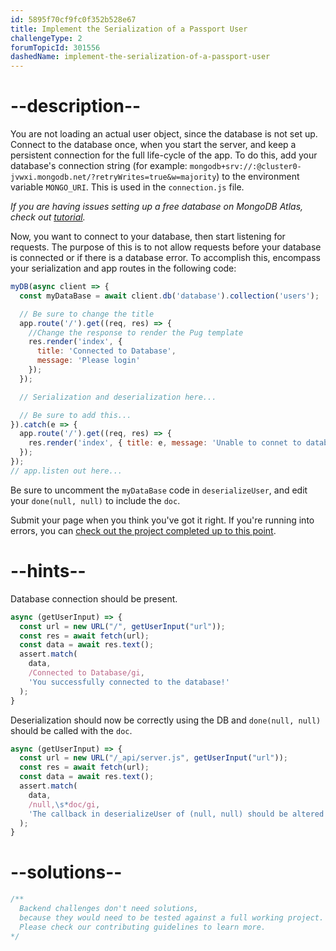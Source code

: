 ```yaml
---
id: 5895f70cf9fc0f352b528e67
title: Implement the Serialization of a Passport User
challengeType: 2
forumTopicId: 301556
dashedName: implement-the-serialization-of-a-passport-user
---
```


# --description--

You are not loading an actual user object, since the database is not set up. Connect to the database once, when you start the server, and keep a persistent connection for the full life-cycle of the app. To do this, add your database's connection string (for example: `mongodb+srv://:@cluster0-jvwxi.mongodb.net/?retryWrites=true&w=majority`) to the environment variable `MONGO_URI`. This is used in the `connection.js` file.

*If you are having issues setting up a free database on MongoDB Atlas, check out <a href="https://www.freecodecamp.org/news/get-started-with-mongodb-atlas/" target="_blank" rel="noopener noreferrer nofollow">tutorial</a>.*

Now, you want to connect to your database, then start listening for requests. The purpose of this is to not allow requests before your database is connected or if there is a database error. To accomplish this, encompass your serialization and app routes in the following code:

```javascript
myDB(async client => {
  const myDataBase = await client.db('database').collection('users');

  // Be sure to change the title
  app.route('/').get((req, res) => {
    //Change the response to render the Pug template
    res.render('index', {
      title: 'Connected to Database',
      message: 'Please login'
    });
  });

  // Serialization and deserialization here...

  // Be sure to add this...
}).catch(e => {
  app.route('/').get((req, res) => {
    res.render('index', { title: e, message: 'Unable to connet to database' });
  });
});
// app.listen out here...
```

Be sure to uncomment the `myDataBase` code in `deserializeUser`, and edit your `done(null, null)` to include the `doc`.

Submit your page when you think you've got it right. If you're running into errors, you can <a href="https://gist.github.com/camperbot/175f2f585a2d8034044c7e8857d5add7" target="_blank" rel="noopener noreferrer nofollow">check out the project completed up to this point</a>.

# --hints--

Database connection should be present.

```js
async (getUserInput) => {
  const url = new URL("/", getUserInput("url"));
  const res = await fetch(url);
  const data = await res.text();
  assert.match(
    data,
    /Connected to Database/gi,
    'You successfully connected to the database!'
  );
}
```

Deserialization should now be correctly using the DB and `done(null, null)` should be called with the `doc`.

```js
async (getUserInput) => {
  const url = new URL("/_api/server.js", getUserInput("url"));
  const res = await fetch(url);
  const data = await res.text();
  assert.match(
    data,
    /null,\s*doc/gi,
    'The callback in deserializeUser of (null, null) should be altered to (null, doc)'
  );
}
```

# --solutions--

```js
/**
  Backend challenges don't need solutions, 
  because they would need to be tested against a full working project. 
  Please check our contributing guidelines to learn more.
*/
```
